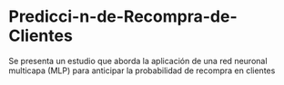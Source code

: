 # Predicci-n-de-Recompra-de-Clientes
Se presenta un estudio que aborda la aplicación de una red neuronal multicapa (MLP) para anticipar la probabilidad de recompra en clientes
